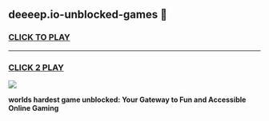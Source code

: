 
## deeeep.io-unblocked-games 👋
<h3>
<a href="https://premium.freeplayer.one?title=deeeep.io-unblocked-games&ref=14F">CLICK TO PLAY</a></h3>
<hr>

<h3>
<a href="https://premium.freeplayer.one?title=deeeep.io-unblocked-games&ref=14F">CLICK 2 PLAY</a>
  
</h3>

<a href="https://premium.freeplayer.one?title=deeeep.io-unblocked-games&ref=12F/"><img src="https://clearcache.store/games.png"></a>


**worlds hardest game unblocked: Your Gateway to Fun and Accessible Online Gaming**

